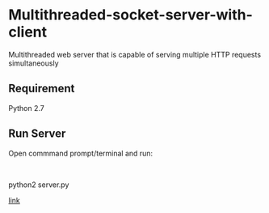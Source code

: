 # Multithreaded-socket-server-with-client
Multithreaded web server that is capable of serving multiple HTTP requests simultaneously

## Requirement 
Python 2.7<br>

## Run Server
<p>Open commmand prompt/terminal  and run:</p><br>
<p>python2 server.py</p>

[link](/images/server.JPG)
